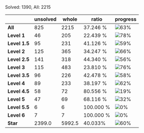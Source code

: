 Solved: 1390, All: 2215

| |unsolved|whole|ratio|progress|
|----|----|----|----|----|
|**All**| 825 | 2215 | 37.246 %| ![63%](https://progress-bar.dev/63?title=All) |
|**Level 1**| 46 | 205 | 22.439 %| ![78%](https://progress-bar.dev/78?title=Level+1++)|
|**Level 1.5**| 95 | 231 | 41.126 %| ![59%](https://progress-bar.dev/59?title=Level+1.5)|
|**Level 2**| 125 | 365 | 34.247 %| ![66%](https://progress-bar.dev/66?title=Level+2++)|
|**Level 2.5**| 141 | 318 | 44.340 %| ![56%](https://progress-bar.dev/56?title=Level+2.5)|
|**Level 3**| 115 | 483 | 23.810 %| ![76%](https://progress-bar.dev/76?title=Level+3++)|
|**Level 3.5**| 96 | 226 | 42.478 %| ![58%](https://progress-bar.dev/58?title=Level+3.5)|
|**Level 4**| 89 | 233 | 38.197 %| ![62%](https://progress-bar.dev/62?title=Level+4++)|
|**Level 4.5**| 58 | 72 | 80.556 %| ![19%](https://progress-bar.dev/19?title=Level+4.5)|
|**Level 5**| 47 | 69 | 68.116 %| ![32%](https://progress-bar.dev/32?title=Level+5++)|
|**Level 5.5**| 6 | 6 | 100.000 %| ![0%](https://progress-bar.dev/0?title=Level+5.5)|
|**Level 6**| 7 | 7 | 100.000 %| ![0%](https://progress-bar.dev/0?title=Level+6++)|
|**Star**|2399.0 | 5992.5 |40.033%| ![60%](https://progress-bar.dev/60?title=Star) |

